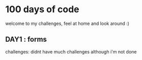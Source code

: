 # 100 days of code

welcome to my challenges, feel at home and look around :)

## DAY1 : forms

challenges: didnt have much challenges although i'm not done